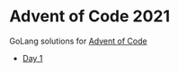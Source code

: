 # Advent of Code 2021

GoLang solutions for [Advent of Code](https://adventofcode.com/2021)

* [Day 1](1)
